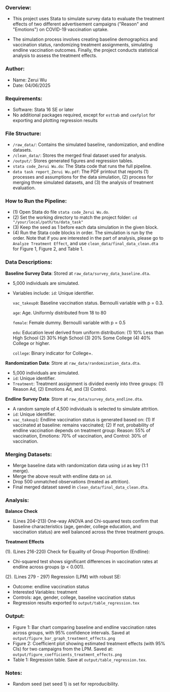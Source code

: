 ### Overview:
- This project uses Stata to simulate survey data to evaluate the treatment effects of two different advertisement campaigns ("Reason" and "Emotions") on COVID-19 vaccination uptake. 

- The simulation process involves creating baseline demographics and vaccination status, randomizing treatment assignments, simulating endline vaccination outcomes. Finally, the project conducts statistical analysis to assess the treatment effects.


### Author:
- Name: Zerui Wu
- Date: 04/06/2025


### Requirements:
- Software: Stata 16 SE or later
- No additional packages required, except for `esttab` and `coefplot` for exporting and plotting regression results


### File Structure:
- `/raw_data/`: Contains the simulated baseline, randomization, and endline datasets.
- `/clean_data/`: Stores the merged final dataset used for analysis.
- `/output/`: Stores generated figures and regression tables.
- `stata code_Zerui Wu.do`: The Stata code that runs the full pipeline.
- `data task report_Zerui Wu.pdf`: The PDF printout that reports (1) processes and assumptions for the data simulation, (2) process for merging three simulated datasets, and (3) the analysis of treatment evaluation.


### How to Run the Pipeline:
- (1) Open Stata do file `stata code_Zerui Wu.do`.
- (2) Set the working directory to match the project folder: `cd "/your/local/path/to/data_task"`
- (3) Keep the seed as 1 before each data simulation in the given block.
- (4) Run the Stata code blocks in order. The simulation is run by the order. Note that if you are interested in the part of analysis, please go to `Analyze Treatment Effect`, and use `clean_data/final_data_clean.dta` for Figure 1, Figure 2, and Table 1. 


### Data Descriptions:
**Baseline Survey Data**: Stored at `raw_data/survey_data_baseline.dta`.
- 5,000 individuals are simulated.
- Variables include:
  `id`: Unique identifier.
  
  `vac_takeup0`: Baseline vaccination status. Bernoulli variable with p = 0.3.
  
  `age`: Age. Uniformly distributed from 18 to 80
  
  `female`: Female dummy. Bernoulli variable with p = 0.5
  
  `edu`: Education level derived from uniform distribution: (1) 10% Less than High School (2) 30% High School (3) 20% Some College (4) 40% College or higher.
  
  `college`: Binary indicator for College+.
  

**Randomization Data**: Store at `raw_data/randomization_data.dta`.
- 5,000 individuals are simulated.
- `id`: Unique identifier.
- `Treatment`: Treatment assignment is divided evenly into three groups: (1) Reason Ad, (2) Emotions Ad, and (3) Control.

**Endline Survey Data**: Store at `raw_data/survey_data_endline.dta`.
- A random sample of 4,500 individuals is selected to simulate attrition.
- `id`: Unique identifier.
- `vac_takeup1`: Endline vaccination status is generated based on: (1) If vaccinated at baseline: remains vaccinated;  (2) If not, probability of endline vaccination depends on treatment group: Reason: 55% of vaccination, Emotions: 70% of vaccination, and Control: 30% of vaccination.


### Merging Datasets: 
- Merge baseline data with randomization data using `id` as key (1:1 merge).
- Merge the above result with endline data on `id`.
- Drop 500 unmatched observations (treated as attrition).
- Final merged dataset saved in `clean_data/final_data_clean.dta`.


### Analysis:
**Balance Check**
- (Lines 204–213) One-way ANOVA and Chi-squared tests confirm that baseline characteristics (age, gender, college education, and vaccination status) are well balanced across the three treatment groups.

**Treatment Effects**

(1). (Lines 216-220) Check for Equality of Group Proportion (Endline):
- Chi-squared test shows significant differences in vaccination rates at endline across groups (p < 0.001).

(2). (Lines 279 - 297) Regression (LPM) with robust SE:
- Outcome: endline vaccination status
- Interested Variables: treatment
- Controls: age, gender, college, baseline vaccination status
- Regression results exported to `output/table_regression.tex`


### Output:
- Figure 1: Bar chart comparing baseline and endline vaccination rates across groups, with 95% confidence intervals. Saved at `output/figure_bar_graph_treatment_effects.png`
- Figure 2: Coefficient plot showing estimated treatment effects (with 95% CIs) for two campaigns from the LPM. Saved at: `output/figure_coefficients_treatment_effects.png`
- Table 1: Regression table. Save at `output/table_regression.tex`.


### Notes:
- Random seed (set seed 1) is set for reproducibility.
